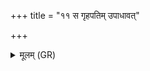 +++
title = "११ स गृहपतिम् उपाधावत्"

+++
<details><summary>मूलम् (GR)</summary>

स गृहपतिम् उपाधावत् ॥
</details>